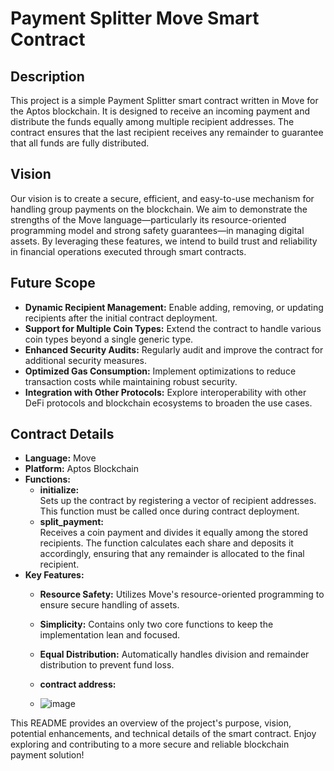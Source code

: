 # Payment Splitter Move Smart Contract

## Description

This project is a simple Payment Splitter smart contract written in Move for the Aptos blockchain. It is designed to receive an incoming payment and distribute the funds equally among multiple recipient addresses. The contract ensures that the last recipient receives any remainder to guarantee that all funds are fully distributed.

## Vision

Our vision is to create a secure, efficient, and easy-to-use mechanism for handling group payments on the blockchain. We aim to demonstrate the strengths of the Move language—particularly its resource-oriented programming model and strong safety guarantees—in managing digital assets. By leveraging these features, we intend to build trust and reliability in financial operations executed through smart contracts.

## Future Scope

- **Dynamic Recipient Management:** Enable adding, removing, or updating recipients after the initial contract deployment.
- **Support for Multiple Coin Types:** Extend the contract to handle various coin types beyond a single generic type.
- **Enhanced Security Audits:** Regularly audit and improve the contract for additional security measures.
- **Optimized Gas Consumption:** Implement optimizations to reduce transaction costs while maintaining robust security.
- **Integration with Other Protocols:** Explore interoperability with other DeFi protocols and blockchain ecosystems to broaden the use cases.

## Contract Details

- **Language:** Move  
- **Platform:** Aptos Blockchain  
- **Functions:**  
  - **initialize:**  
    Sets up the contract by registering a vector of recipient addresses. This function must be called once during contract deployment.
  - **split_payment:**  
    Receives a coin payment and divides it equally among the stored recipients. The function calculates each share and deposits it accordingly, ensuring that any remainder is allocated to the final recipient.
- **Key Features:**  
  - **Resource Safety:** Utilizes Move's resource-oriented programming to ensure secure handling of assets.
  - **Simplicity:** Contains only two core functions to keep the implementation lean and focused.
  - **Equal Distribution:** Automatically handles division and remainder distribution to prevent fund loss.

  - **contract address:**
  - ![image](https://github.com/user-attachments/assets/2e7a5ea9-350f-46d0-baa8-31f5c827b1f5)


This README provides an overview of the project's purpose, vision, potential enhancements, and technical details of the smart contract. Enjoy exploring and contributing to a more secure and reliable blockchain payment solution!
